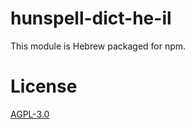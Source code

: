 # hunspell-dict-he-il

This module is Hebrew packaged for npm.

# License

[AGPL-3.0](https://github.com/kwonoj/hunspell-dict/blob/master/packages/he-il/README_he_IL.txt)